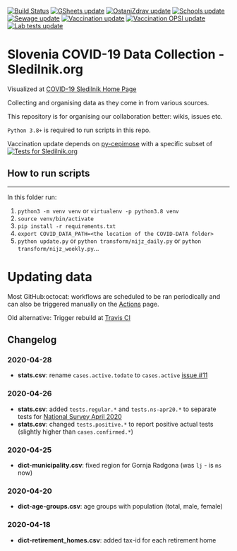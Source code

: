 [![Build Status](https://travis-ci.com/sledilnik/data.svg?branch=master)](https://travis-ci.com/sledilnik/data)
[![GSheets update](https://github.com/sledilnik/data/actions/workflows/gsheets.yml/badge.svg)](https://github.com/sledilnik/data/actions/workflows/gsheets.yml)
[![OstaniZdrav update](https://github.com/sledilnik/data/actions/workflows/ostanizdrav.yml/badge.svg)](https://github.com/sledilnik/data/actions/workflows/ostanizdrav.yml)
[![Schools update](https://github.com/sledilnik/data/actions/workflows/schools.yml/badge.svg)](https://github.com/sledilnik/data/actions/workflows/schools.yml)
[![Sewage update](https://github.com/sledilnik/data/actions/workflows/sewage.yml/badge.svg)](https://github.com/sledilnik/data/actions/workflows/sewage.yml)
[![Vaccination update](https://github.com/sledilnik/data/actions/workflows/vaccination.yml/badge.svg)](https://github.com/sledilnik/data/actions/workflows/vaccination.yml)
[![Vaccination OPSI update](https://github.com/sledilnik/data/actions/workflows/vaccination_opsi.yml/badge.svg)](https://github.com/sledilnik/data/actions/workflows/vaccination_opsi.yml)
[![Lab tests update](https://github.com/sledilnik/data/actions/workflows/labtests.yml/badge.svg)](https://github.com/sledilnik/data/actions/workflows/labtests.yml)

# Slovenia COVID-19 Data Collection - Sledilnik.org

Visualized at [COVID-19 Sledilnik Home Page](https://covid-19.sledilnik.org) 

Collecting and organising data as they come in from various sources. 

This repository is for organising our collaboration better: wikis, issues etc.

`Python 3.8+` is required to run scripts in this repo.

Vaccination update depends on [py-cepimose](https://github.com/sledilnik/py-cepimose) with a specific subset of [![Tests for Sledilnik.org](https://github.com/sledilnik/py-cepimose/actions/workflows/testSledilnik.yml/badge.svg)](https://github.com/sledilnik/py-cepimose/actions/workflows/testSledilnik.yml)


## How to run scripts
___
In this folder run:
1. `python3 -m venv venv` or `virtualenv -p python3.8 venv`
1. `source venv/bin/activate`
1. `pip install -r requirements.txt`
1. `export COVID_DATA_PATH=<the location of the COVID-DATA folder>`
1. `python update.py` or `python transform/nijz_daily.py` or `python transform/nijz_weekly.py`...


# Updating data

Most GitHub:octocat: workflows are scheduled to be ran periodically and can also be triggered manually on the [Actions](https://github.com/sledilnik/data/actions) page.

Old alternative:
Trigger rebuild at [Travis CI](https://travis-ci.com/github/sledilnik/data)


## Changelog

### 2020-04-28
- **stats.csv**: rename `cases.active.todate` to `cases.active` [issue #11](https://github.com/sledilnik/data/issues/11)

### 2020-04-26
- **stats.csv**: added `tests.regular.*` and `tests.ns-apr20.*` to separate tests for [National Survey April 2020](https://covid19.biolab.si/)
- **stats.csv**: changed `tests.positive.*` to report positive actual tests (slightly higher than `cases.confirmed.*`)

### 2020-04-25
- **dict-municipality.csv**: fixed region for Gornja Radgona (was `lj` - is `ms` now)

### 2020-04-20
- **dict-age-groups.csv**: age groups with population (total, male, female)

### 2020-04-18
- **dict-retirement_homes.csv**: added tax-id for each retirement home
